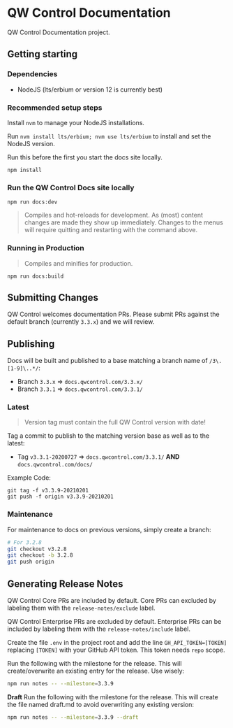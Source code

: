 # QW Control Documentation
QW Control Documentation project.

## Getting starting

### Dependencies
* NodeJS (lts/erbium or version 12 is currently best)

### Recommended setup steps
Install `nvm` to manage your NodeJS installations.

Run `nvm install lts/erbium; nvm use lts/erbium` to install and set the NodeJS version.

Run this before the first you start the docs site locally.
```
npm install
```

### Run the QW Control Docs site locally

```
npm run docs:dev
```
> Compiles and hot-reloads for development. As (most) content changes are made they show up immediately.  Changes to the menus will require quitting and restarting with the command above.

### Running in Production
> Compiles and minifies for production.
```
npm run docs:build
```

## Submitting Changes
QW Control welcomes documentation PRs.  Please submit PRs against the default branch (currently `3.3.x`) and we will review.


## Publishing

Docs will be built and published to a base matching a branch name of
`/3\.[1-9]\..*/`:

- Branch `3.3.x` => `docs.qwcontrol.com/3.3.x/`
- Branch `3.3.1` => `docs.qwcontrol.com/3.3.1/`

### Latest
> Version tag must contain the full QW Control version with date!

Tag a commit to publish to the matching version base as well as
to the latest:
- Tag `v3.3.1-20200727` => `docs.qwcontrol.com/3.3.1/` **AND**
`docs.qwcontrol.com/docs/`


Example Code:
```
git tag -f v3.3.9-20210201
git push -f origin v3.3.9-20210201
```


### Maintenance
For maintenance to docs on previous versions, simply create a branch:
```bash
# For 3.2.8
git checkout v3.2.8
git checkout -b 3.2.8
git push origin
```

## Generating Release Notes

QW Control Core PRs are included by default.
Core PRs can excluded by labeling them with the `release-notes/exclude` label.

QW Control Enterprise PRs are excluded by default.
Enterprise PRs can be included by labeling them with the `release-notes/include` label.

Create the file `.env` in the project root and add the line `GH_API_TOKEN=[TOKEN]`
replacing `[TOKEN]` with your GitHub API token. This token needs `repo` scope.

Run the following with the milestone for the release.  This will create/overwrite an existing entry for the release.  Use wisely:
```bash
npm run notes -- --milestone=3.3.9
```

**Draft**
Run the following with the milestone for the release. This will create the file named draft.md to avoid overwriting any existing version:
```bash
npm run notes -- --milestone=3.3.9 --draft
```
